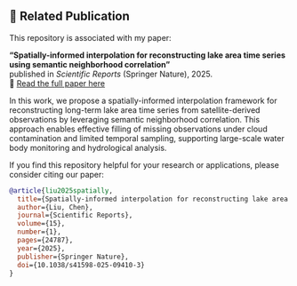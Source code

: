 ## 📢 Related Publication

This repository is associated with my paper:

**“Spatially-informed interpolation for reconstructing lake area time series using semantic neighborhood correlation”**  
published in *Scientific Reports* (Springer Nature), 2025.  
🔗 [Read the full paper here](https://rdcu.be/evzfe)

In this work, we propose a spatially-informed interpolation framework for reconstructing long-term lake area time series from satellite-derived observations by leveraging semantic neighborhood correlation. This approach enables effective filling of missing observations under cloud contamination and limited temporal sampling, supporting large-scale water body monitoring and hydrological analysis.

If you find this repository helpful for your research or applications, please consider citing our paper:

```bibtex
@article{liu2025spatially,
  title={Spatially-informed interpolation for reconstructing lake area time series using semantic neighborhood correlation},
  author={Liu, Chen},
  journal={Scientific Reports},
  volume={15},
  number={1},
  pages={24787},
  year={2025},
  publisher={Springer Nature},
  doi={10.1038/s41598-025-09410-3}
}

